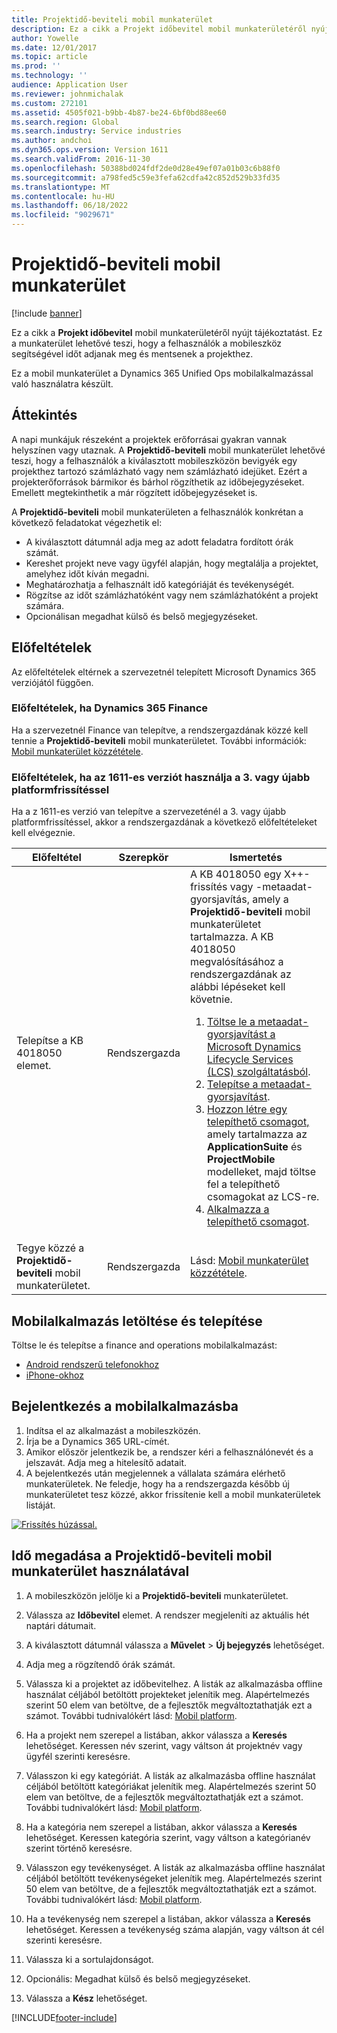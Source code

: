 ```yaml
---
title: Projektidő-beviteli mobil munkaterület
description: Ez a cikk a Projekt időbevitel mobil munkaterületéről nyújt tájékoztatást. Ez a munkaterület lehetővé teszi, hogy a felhasználók a mobileszköz segítségével időt adjanak meg és mentsenek a projekthez.
author: Yowelle
ms.date: 12/01/2017
ms.topic: article
ms.prod: ''
ms.technology: ''
audience: Application User
ms.reviewer: johnmichalak
ms.custom: 272101
ms.assetid: 4505f021-b9bb-4b87-be24-6bf0bd88ee60
ms.search.region: Global
ms.search.industry: Service industries
ms.author: andchoi
ms.dyn365.ops.version: Version 1611
ms.search.validFrom: 2016-11-30
ms.openlocfilehash: 50388bd024fdf2de0d28e49ef07a01b03c6b88f0
ms.sourcegitcommit: a798fed5c59e3fefa62cdfa42c852d529b33fd35
ms.translationtype: MT
ms.contentlocale: hu-HU
ms.lasthandoff: 06/18/2022
ms.locfileid: "9029671"
---
```

# <a name="project-time-entry-mobile-workspace"></a>Projektidő-beviteli mobil munkaterület

[!include [banner](../includes/banner.md)]

Ez a cikk a **Projekt időbevitel** mobil munkaterületéről nyújt tájékoztatást. Ez a munkaterület lehetővé teszi, hogy a felhasználók a mobileszköz segítségével időt adjanak meg és mentsenek a projekthez.

Ez a mobil munkaterület a Dynamics 365 Unified Ops mobilalkalmazással való használatra készült. 

## <a name="overview"></a>Áttekintés
A napi munkájuk részeként a projektek erőforrásai gyakran vannak helyszínen vagy utaznak. A **Projektidő-beviteli** mobil munkaterület lehetővé teszi, hogy a felhasználók a kiválasztott mobileszközön bevigyék egy projekthez tartozó számlázható vagy nem számlázható idejüket. Ezért a projekterőforrások bármikor és bárhol rögzíthetik az időbejegyzéseket. Emellett megtekinthetik a már rögzített időbejegyzéseket is. 

A **Projektidő-beviteli** mobil munkaterületen a felhasználók konkrétan a következő feladatokat végezhetik el:

-   A kiválasztott dátumnál adja meg az adott feladatra fordított órák számát.
-   Kereshet projekt neve vagy ügyfél alapján, hogy megtalálja a projektet, amelyhez időt kíván megadni.
-   Meghatározhatja a felhasznált idő kategóriáját és tevékenységét.
-   Rögzítse az időt számlázhatóként vagy nem számlázhatóként a projekt számára.
-   Opcionálisan megadhat külső és belső megjegyzéseket.

## <a name="prerequisites"></a>Előfeltételek
Az előfeltételek eltérnek a szervezetnél telepített Microsoft Dynamics 365 verziójától függően.

### <a name="prerequisites-if-you-use-dynamics-365-finance"></a>Előfeltételek, ha Dynamics 365 Finance
Ha a szervezetnél Finance van telepítve, a rendszergazdának közzé kell tennie a **Projektidő-beviteli** mobil munkaterületet. További információk: [Mobil munkaterület közzététele](/dynamics365/fin-ops-core/dev-itpro/mobile-apps/publish-mobile-workspace).

### <a name="prerequisites-if-you-use-version-1611-with-platform-update-3-or-later"></a>Előfeltételek, ha az 1611-es verziót használja a 3. vagy újabb platformfrissítéssel
Ha a z 1611-es verzió van telepítve a szervezeténél a 3. vagy újabb platformfrissítéssel, akkor a rendszergazdának a következő előfeltételeket kell elvégeznie. 

<table>
<thead>
<tr class="header">
<th>Előfeltétel</th>
<th>Szerepkör</th>
<th>Ismertetés</th>
</tr>
</thead>
<tbody>
<tr class="odd">

<td>Telepítse a KB 4018050 elemet.</td>
<td>Rendszergazda</td>
<td>A KB 4018050 egy X++-frissítés vagy -metaadat-gyorsjavítás, amely a <strong>Projektidő-beviteli</strong> mobil munkaterületet tartalmazza. A KB 4018050 megvalósításához a rendszergazdának az alábbi lépéseket kell követnie.
<ol>
<li><a href="/dynamics365/fin-ops-core/dev-itpro/migration-upgrade/download-hotfix-lcs">Töltse le a metaadat-gyorsjavítást a Microsoft Dynamics Lifecycle Services (LCS) szolgáltatásból</a>.</li>
<li><a href="/dynamics365/fin-ops-core/dev-itpro/migration-upgrade/install-metadata-hotfix-package">Telepítse a metaadat-gyorsjavítást</a>.</li>
<li><a href="/dynamics365/fin-ops-core/dev-itpro/deployment/create-apply-deployable-package">Hozzon létre egy telepíthető csomagot,</a> amely tartalmazza az <strong>ApplicationSuite</strong> és <strong>ProjectMobile</strong> modelleket, majd töltse fel a telepíthető csomagokat az LCS-re.</li>
<li><a href="/dynamics365/fin-ops-core/dev-itpro/deployment/apply-deployable-package-system">Alkalmazza a telepíthető csomagot</a>.</li>

</ol></td>
</tr>
<tr class="even">
<td>Tegye közzé a <strong>Projektidő-beviteli</strong> mobil munkaterületet.</td>
<td>Rendszergazda</td>
<td>Lásd: <a href="/dynamics365/fin-ops-core/dev-itpro/mobile-apps/publish-mobile-workspace">Mobil munkaterület közzététele</a>.</td>
</tr>
</tbody>
</table>

## <a name="download-and-install-the-mobile-app"></a>Mobilalkalmazás letöltése és telepítése

Töltse le és telepítse a finance and operations mobilalkalmazást:

-   [Android rendszerű telefonokhoz](https://go.microsoft.com/fwlink/?linkid=850662)
-   [iPhone-okhoz](https://go.microsoft.com/fwlink/?linkid=850663)

## <a name="sign-in-to-the-mobile-app"></a>Bejelentkezés a mobilalkalmazásba
1.  Indítsa el az alkalmazást a mobileszközén.
2.  Írja be a Dynamics 365 URL-címét.
3.  Amikor először jelentkezik be, a rendszer kéri a felhasználónevét és a jelszavát. Adja meg a hitelesítő adatait.
4.  A bejelentkezés után megjelennek a vállalata számára elérhető munkaterületek. Ne feledje, hogy ha a rendszergazda később új munkaterületet tesz közzé, akkor frissítenie kell a mobil munkaterületek listáját.

[![Frissítés húzással.](./media/pull-to-refresh-list-of-workspaces-183x300.png)](./media/pull-to-refresh-list-of-workspaces.png)

## <a name="enter-time-by-using-the-project-time-entry-mobile-workspace"></a>Idő megadása a Projektidő-beviteli mobil munkaterület használatával
1.  A mobileszközön jelölje ki a **Projektidő-beviteli** munkaterületet.
2.  Válassza az **Időbevitel** elemet. A rendszer megjeleníti az aktuális hét naptári dátumait.
3.  A kiválasztott dátumnál válassza a **Művelet** &gt; **Új bejegyzés** lehetőséget.
4.  Adja meg a rögzítendő órák számát.
5.  Válassza ki a projektet az időbevitelhez. A listák az alkalmazásba offline használat céljából betöltött projekteket jelenítik meg. Alapértelmezés szerint 50 elem van betöltve, de a fejlesztők megváltoztathatják ezt a számot. További tudnivalókért lásd: [Mobil platform](/dynamics365/fin-ops-core/dev-itpro/mobile-apps/mobile-app-home-page).
6.  Ha a projekt nem szerepel a listában, akkor válassza a **Keresés** lehetőséget. Keressen név szerint, vagy váltson át projektnév vagy ügyfél szerinti keresésre.
7.  Válasszon ki egy kategóriát. A listák az alkalmazásba offline használat céljából betöltött kategóriákat jelenítik meg. Alapértelmezés szerint 50 elem van betöltve, de a fejlesztők megváltoztathatják ezt a számot. További tudnivalókért lásd: [Mobil platform](/dynamics365/fin-ops-core/dev-itpro/mobile-apps/mobile-app-home-page).
8.  Ha a kategória nem szerepel a listában, akkor válassza a **Keresés** lehetőséget. Keressen kategória szerint, vagy váltson a kategórianév szerint történő keresésre.
9.  Válasszon egy tevékenységet. A listák az alkalmazásba offline használat céljából betöltött tevékenységeket jelenítik meg. Alapértelmezés szerint 50 elem van betöltve, de a fejlesztők megváltoztathatják ezt a számot. További tudnivalókért lásd: [Mobil platform](/dynamics365/fin-ops-core/dev-itpro/mobile-apps/mobile-app-home-page).
10. Ha a tevékenység nem szerepel a listában, akkor válassza a **Keresés** lehetőséget. Keressen a tevékenység száma alapján, vagy váltson át cél szerinti keresésre.

11. Válassza ki a sortulajdonságot.
12. Opcionális: Megadhat külső és belső megjegyzéseket.
13. Válassza a **Kész** lehetőséget.


[!INCLUDE[footer-include](../includes/footer-banner.md)]